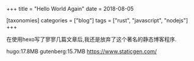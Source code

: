 +++
title = "Hello World Again"
date = 2018-08-05

[taxonomies]
categories = ["blog"]
tags = ["rust", "javascript", "nodejs"]
+++

在使用hexo写了寥寥几篇文章后,我还是放弃了这个著名的静态博客程序.
<!-- more -->

hugo:17.8MB
gutenberg:15.7MB
https://www.staticgen.com/